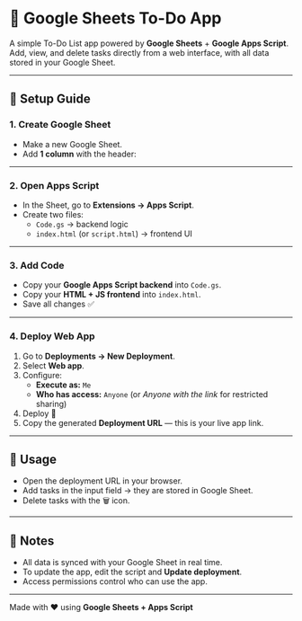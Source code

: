 # 📝 Google Sheets To-Do App

A simple To-Do List app powered by **Google Sheets** + **Google Apps Script**.  
Add, view, and delete tasks directly from a web interface, with all data stored in your Google Sheet.

---

## 🚀 Setup Guide

### 1. Create Google Sheet
- Make a new Google Sheet.  
- Add **1 column** with the header:  


---

### 2. Open Apps Script
- In the Sheet, go to **Extensions → Apps Script**.  
- Create two files:
  - `Code.gs` → backend logic
  - `index.html` (or `script.html`) → frontend UI  

---

### 3. Add Code
- Copy your **Google Apps Script backend** into `Code.gs`.  
- Copy your **HTML + JS frontend** into `index.html`.  
- Save all changes ✅  

---

### 4. Deploy Web App
1. Go to **Deployments → New Deployment**.  
2. Select **Web app**.  
3. Configure:
   - **Execute as:** `Me`  
   - **Who has access:** `Anyone` (or *Anyone with the link* for restricted sharing)  
4. Deploy 🚀  
5. Copy the generated **Deployment URL** — this is your live app link.  

---

## 🔗 Usage
- Open the deployment URL in your browser.  
- Add tasks in the input field → they are stored in Google Sheet.  
- Delete tasks with the 🗑️ icon.  

---

## 📌 Notes
- All data is synced with your Google Sheet in real time.  
- To update the app, edit the script and **Update deployment**.  
- Access permissions control who can use the app.  

---
Made with ❤️ using **Google Sheets + Apps Script**


